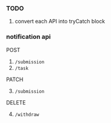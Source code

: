 ### TODO

1. convert each API into tryCatch block

### notification api

POST

1. `/submission`
2. `/task`

PATCH

3. `/submission`

DELETE

4. `/withdraw`
